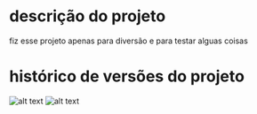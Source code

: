 # descrição do projeto

fiz esse projeto apenas para diversão e para testar alguas coisas

# histórico de versões do projeto
![alt text](versões/version1.png)
![alt text](versões/version2.png)
